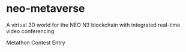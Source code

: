 # neo-metaverse
A virtual 3D world for the NEO N3 blockchain with integrated real-time video conferencing

Metathon Contest Entry
